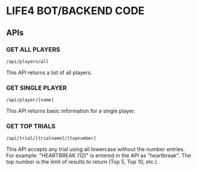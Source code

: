 # LIFE4 BOT/BACKEND CODE
## APIs
### GET ALL PLAYERS
```
/api/players/all
```
This API returns a list of all players.

### GET SINGLE PLAYER
```
/api/player/[name]
```
This API returns basic information for a single player.

### GET TOP TRIALS
```
/api/trial/[trialname]/[topnumber]
```
This API accepts any trial using all lowercase without the number entries. For example: "HEARTBREAK (12)" is entered in the API as "heartbreak". The top number is the limit of results to return (Top 5, Top 10, etc.).